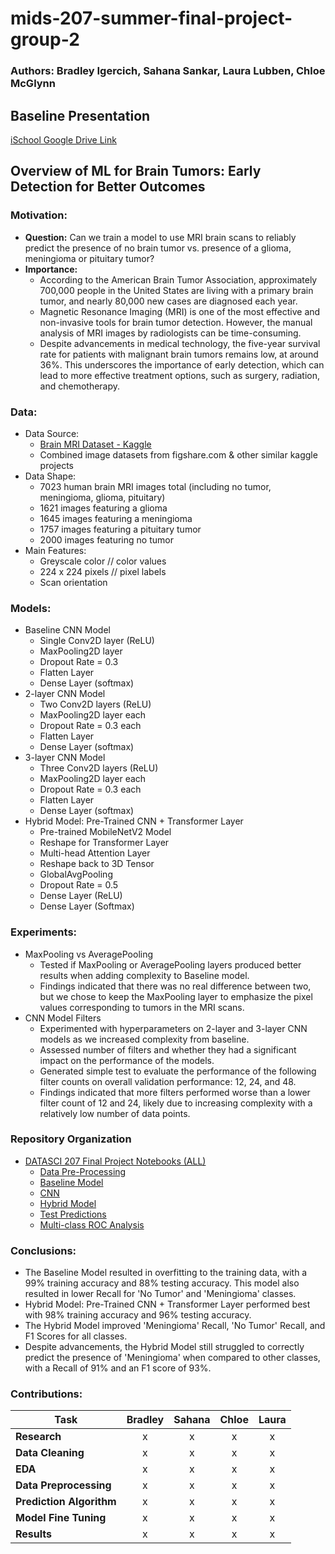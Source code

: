 # mids-207-summer-final-project-group-2

### Authors: Bradley Igercich, Sahana Sankar, Laura Lubben, Chloe McGlynn

## Baseline Presentation
[iSchool Google Drive Link](https://docs.google.com/presentation/d/151mlOsWOUO0_-WzGq1jwh9FFm3hCE9S9R8waqGN6I_o/edit?usp=sharing)

## Overview of ML for Brain Tumors: Early Detection for Better Outcomes

### **Motivation:**
  * **Question:** Can we train a model to use MRI brain scans to reliably predict the presence of no brain tumor vs. presence of a glioma, meningioma or pituitary tumor?
  * **Importance:**
    * According to the American Brain Tumor Association, approximately 700,000 people in the United States are living with a primary brain tumor, and nearly 80,000 new cases are diagnosed each year.
    * Magnetic Resonance Imaging (MRI) is one of the most effective and non-invasive tools for brain tumor detection. However, the manual analysis of MRI images by radiologists can be time-consuming.
    * Despite advancements in medical technology, the five-year survival rate for patients with malignant brain tumors remains low, at around 36%. This underscores the importance of early detection, which can lead to more effective treatment options, such as surgery, radiation, and chemotherapy.

### **Data:**
* Data Source:
  * [Brain MRI Dataset - Kaggle](https://www.kaggle.com/datasets/masoudnickparvar/brain-tumor-mri-dataset/data)
  * Combined image datasets from figshare.com & other similar kaggle projects
* Data Shape:
  * 7023 human brain MRI images total (including no tumor, meningioma, glioma, pituitary)
  * 1621 images featuring a glioma
  * 1645 images featuring a meningioma
  * 1757 images featuring a pituitary tumor
  * 2000 images featuring no tumor
* Main Features:
  * Greyscale color // color values
  * 224 x 224 pixels // pixel labels
  * Scan orientation

### **Models:**
* Baseline CNN Model
  * Single Conv2D layer (ReLU)
  * MaxPooling2D layer
  * Dropout Rate = 0.3
  * Flatten Layer
  * Dense Layer (softmax)
* 2-layer CNN Model
  * Two Conv2D layers (ReLU)
  * MaxPooling2D layer each
  * Dropout Rate = 0.3 each
  * Flatten Layer
  * Dense Layer (softmax)
* 3-layer CNN Model
  * Three Conv2D layers (ReLU)
  * MaxPooling2D layer each
  * Dropout Rate = 0.3 each
  * Flatten Layer
  * Dense Layer (softmax)
* Hybrid Model: Pre-Trained CNN + Transformer Layer
  * Pre-trained MobileNetV2 Model
  * Reshape for Transformer Layer
  * Multi-head Attention Layer
  * Reshape back to 3D Tensor
  * GlobalAvgPooling
  * Dropout Rate = 0.5
  * Dense Layer (ReLU)
  * Dense Layer (Softmax)

### **Experiments:**
* MaxPooling vs AveragePooling
  * Tested if MaxPooling or AveragePooling layers produced better results when adding complexity to Baseline model.
  * Findings indicated that there was no real difference between two, but we chose to keep the MaxPooling layer to emphasize the pixel values corresponding to tumors in the MRI scans.
* CNN Model Filters
  * Experimented with hyperparameters on 2-layer and 3-layer CNN models as we increased complexity from baseline.
  * Assessed number of filters and whether they had a significant impact on the performance of the models.
  * Generated simple test to evaluate the performance of the following filter counts on overall validation performance: 12, 24, and 48.
  * Findings indicated that more filters performed worse than a lower filter count of 12 and 24, likely due to increasing complexity with a relatively low number of data points.
 
### Repository Organization
* [DATASCI 207 Final Project Notebooks (ALL)](DATASCI207_FinalProject/Notebooks)
  *  [Data Pre-Processing](DATASCI207_FinalProject/Notebooks/1_Data_Preprocessing.ipynb)
  *  [Baseline Model](DATASCI207_FinalProject/Notebooks/2_Baseline_Model.ipynb)
  *  [CNN](DATASCI207_FinalProject/Notebooks/3_CNN.ipynb)
  *  [Hybrid Model](DATASCI207_FinalProject/Notebooks/4_HybridModel.ipynb)
  *  [Test Predictions](DATASCI207_FinalProject/Notebooks/5_TestPredictions.ipynb)
  *  [Multi-class ROC Analysis](DATASCI207_FinalProject/Notebooks/6_Multi_class_ROC_Analysis_final.ipynb)
 
### **Conclusions:**
* The Baseline Model resulted in overfitting to the training data, with a 99% training accuracy and 88% testing accuracy. This model also resulted in lower Recall for 'No Tumor' and 'Meningioma' classes.
* Hybrid Model: Pre-Trained CNN + Transformer Layer performed best with 98% training accuracy and 96% testing accuracy.
* The Hybrid Model improved 'Meningioma' Recall, 'No Tumor' Recall, and F1 Scores for all classes.
* Despite advancements, the Hybrid Model still struggled to correctly predict the presence of 'Meningioma' when compared to other classes, with a Recall of 91% and an F1 score of 93%.
  
### **Contributions:**
  
| Task                  | Bradley | Sahana | Chloe | Laura |
|-----------------------|:-------:|:------:|:-----:|:-----:|
| **Research**          |    x    |   x    |   x   |   x   |
| **Data Cleaning**      |    x    |   x    |   x   |   x   |
| **EDA**               |    x    |   x    |   x   |   x   |
| **Data Preprocessing** |    x    |   x    |   x   |   x   |
| **Prediction Algorithm**|   x    |   x    |   x   |   x   |
| **Model Fine Tuning**  |    x    |   x    |   x   |   x   |
| **Results**           |    x    |   x    |   x   |   x   |
